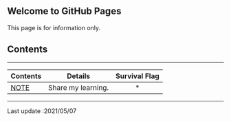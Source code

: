 ## Welcome to GitHub Pages

This page is for information only.

## Contents
---

|Contents|Details|Survival Flag|
|---|:-:|:-:|
| [NOTE](note/index.md)|Share my learning.|*|

---

Last update :2021/05/07
